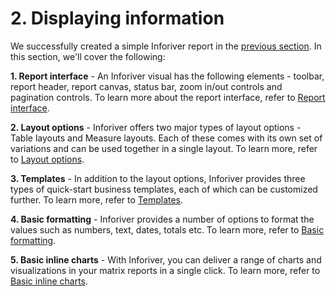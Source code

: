 # 2. Displaying information

We successfully created a simple Inforiver report in the [previous section](../1.-build-your-first-inforiver-report.md). In this section, we'll cover the following:

**1. Report interface** - An Inforiver visual has the following elements - toolbar, report header, report canvas, status bar, zoom in/out controls and pagination controls. To learn more about the report interface, refer to [Report interface](the-report-interface.md).&#x20;

**2. Layout options** - Inforiver offers two major types of layout options - Table layouts and Measure layouts. Each of these comes with its own set of variations and can be used together in a single layout. To learn more, refer to [Layout options](layout-options.md).

**3. Templates** - In addition to the layout options, Inforiver provides three types of quick-start business templates, each of which can be customized further. To learn more, refer to [Templates](templates.md).&#x20;

**4. Basic formatting** - Inforiver provides a number of options to format the values such as numbers, text, dates, totals etc. To learn more, refer to [Basic formatting](basic-formatting.md).

**5. Basic inline charts** - With Inforiver, you can deliver a range of charts and visualizations in your matrix reports in a single click. To learn more, refer to [Basic inline charts](add-basic-inline-charts.md).

